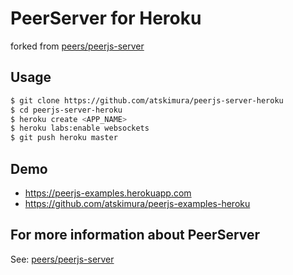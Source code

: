 # PeerServer for Heroku

forked from [peers/peerjs-server](https://github.com/peers/peerjs-server)

## Usage

```bash
$ git clone https://github.com/atskimura/peerjs-server-heroku
$ cd peerjs-server-heroku
$ heroku create <APP_NAME>
$ heroku labs:enable websockets
$ git push heroku master
```

## Demo

* https://peerjs-examples.herokuapp.com
* https://github.com/atskimura/peerjs-examples-heroku

## For more information about PeerServer

See: [peers/peerjs-server](https://github.com/peers/peerjs-server)